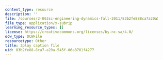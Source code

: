```yaml
---
content_type: resource
description: ''
file: /courses/2-003sc-engineering-dynamics-fall-2011/83b2fe888ca7a20a545f06a8781f4277_fK9AGvLf3yw.srt
file_type: application/x-subrip
learning_resource_types: []
license: https://creativecommons.org/licenses/by-nc-sa/4.0/
ocw_type: OCWFile
resourcetype: Other
title: 3play caption file
uid: 83b2fe88-8ca7-a20a-545f-06a8781f4277
---
```

